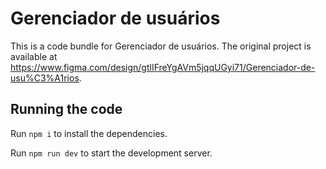 
  # Gerenciador de usuários

  This is a code bundle for Gerenciador de usuários. The original project is available at https://www.figma.com/design/gtlIFreYgAVm5jqqUGyi71/Gerenciador-de-usu%C3%A1rios.

  ## Running the code

  Run `npm i` to install the dependencies.

  Run `npm run dev` to start the development server.
  